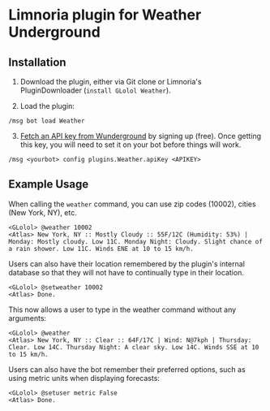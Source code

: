 # Limnoria plugin for Weather Underground

## Installation

1) Download the plugin, either via Git clone or Limnoria's PluginDownloader (`install GLolol Weather`).

2) Load the plugin:

```
/msg bot load Weather
```

3) [Fetch an API key from Wunderground](http://www.wunderground.com/weather/api/) by signing up (free).
Once getting this key, you will need to set it on your bot before things will work.

```
/msg <yourbot> config plugins.Weather.apiKey <APIKEY>
```

## Example Usage

When calling the `weather` command, you can use zip codes (10002), cities (New York, NY), etc.

```
<GLolol> @weather 10002
<Atlas> New York, NY :: Mostly Cloudy :: 55F/12C (Humidity: 53%) | Monday: Mostly cloudy. Low 11C. Monday Night: Cloudy. Slight chance of a rain shower. Low 11C. Winds ENE at 10 to 15 km/h.
```

Users can also have their location remembered by the plugin's internal database so that
they will not have to continually type in their location.

```
<GLolol> @setweather 10002
<Atlas> Done.
```

This now allows a user to type in the weather command without any arguments:

```
<GLolol> @weather
<Atlas> New York, NY :: Clear :: 64F/17C | Wind: N@7kph | Thursday: Clear. Low 14C. Thursday Night: A clear sky. Low 14C. Winds SSE at 10 to 15 km/h.
```

Users can also have the bot remember their preferred options, such as using metric units when displaying forecasts:

```
<GLolol> @setuser metric False
<Atlas> Done.
```
